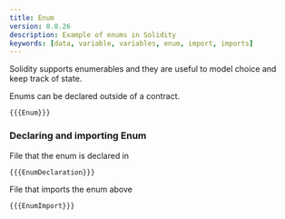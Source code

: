 ```yaml
---
title: Enum
version: 0.8.26
description: Example of enums in Solidity
keywords: [data, variable, variables, enum, import, imports]
---
```


Solidity supports enumerables and they are useful to model choice and keep track of state.

Enums can be declared outside of a contract.

```solidity
{{{Enum}}}
```

### Declaring and importing Enum

File that the enum is declared in

```solidity
{{{EnumDeclaration}}}
```

File that imports the enum above

```solidity
{{{EnumImport}}}
```
